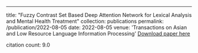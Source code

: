 ---
title: "Fuzzy Contrast Set Based Deep Attention Network for Lexical Analysis and Mental Health Treatment"
collection: publications
permalink: /publication/2022-08-05
date: 2022-08-05
venue: 'Transactions on Asian and Low Resource Language Information Processing'
[Download paper here](https://scholar.google.com/citations?view_op=view_citation&hl=en&user=CCckbEUAAAAJ&cstart=20&pagesize=80&citation_for_view=CCckbEUAAAAJ:S16KYo8Pm5AC)

citation count: 9.0